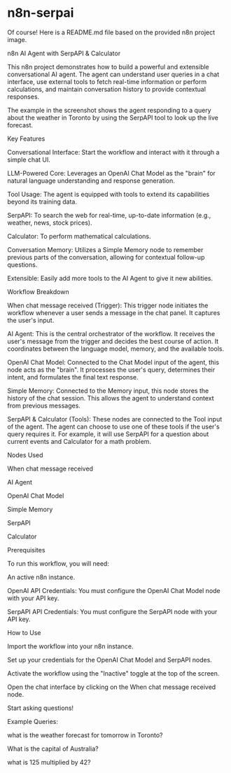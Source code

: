 # n8n-serpai
Of course! Here is a README.md file based on the provided n8n project image.

n8n AI Agent with SerpAPI & Calculator

This n8n project demonstrates how to build a powerful and extensible conversational AI agent. The agent can understand user queries in a chat interface, use external tools to fetch real-time information or perform calculations, and maintain conversation history to provide contextual responses.

The example in the screenshot shows the agent responding to a query about the weather in Toronto by using the SerpAPI tool to look up the live forecast.

Key Features

Conversational Interface: Start the workflow and interact with it through a simple chat UI.

LLM-Powered Core: Leverages an OpenAI Chat Model as the "brain" for natural language understanding and response generation.

Tool Usage: The agent is equipped with tools to extend its capabilities beyond its training data.

SerpAPI: To search the web for real-time, up-to-date information (e.g., weather, news, stock prices).

Calculator: To perform mathematical calculations.

Conversation Memory: Utilizes a Simple Memory node to remember previous parts of the conversation, allowing for contextual follow-up questions.

Extensible: Easily add more tools to the AI Agent to give it new abilities.

Workflow Breakdown

When chat message received (Trigger): This trigger node initiates the workflow whenever a user sends a message in the chat panel. It captures the user's input.

AI Agent: This is the central orchestrator of the workflow. It receives the user's message from the trigger and decides the best course of action. It coordinates between the language model, memory, and the available tools.

OpenAI Chat Model: Connected to the Chat Model input of the agent, this node acts as the "brain". It processes the user's query, determines their intent, and formulates the final text response.

Simple Memory: Connected to the Memory input, this node stores the history of the chat session. This allows the agent to understand context from previous messages.

SerpAPI & Calculator (Tools): These nodes are connected to the Tool input of the agent. The agent can choose to use one of these tools if the user's query requires it. For example, it will use SerpAPI for a question about current events and Calculator for a math problem.

Nodes Used

When chat message received

AI Agent

OpenAI Chat Model

Simple Memory

SerpAPI

Calculator

Prerequisites

To run this workflow, you will need:

An active n8n instance.

OpenAI API Credentials: You must configure the OpenAI Chat Model node with your API key.

SerpAPI API Credentials: You must configure the SerpAPI node with your API key.

How to Use

Import the workflow into your n8n instance.

Set up your credentials for the OpenAI Chat Model and SerpAPI nodes.

Activate the workflow using the "Inactive" toggle at the top of the screen.

Open the chat interface by clicking on the When chat message received node.

Start asking questions!

Example Queries:

what is the weather forecast for tomorrow in Toronto?

What is the capital of Australia?

what is 125 multiplied by 42?
